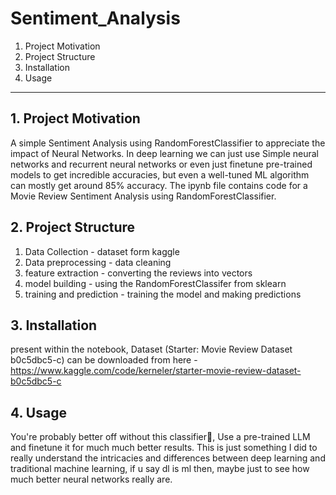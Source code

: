 # Sentiment_Analysis

1. Project Motivation
2. Project Structure
3. Installation
4. Usage

----------------------------------------------------------------------------------------------------

## 1. Project Motivation
A simple Sentiment Analysis using RandomForestClassifier to appreciate the impact of Neural Networks.
In deep learning we can just use Simple neural networks and recurrent neural networks or even just finetune pre-trained models to get incredible accuracies, but even a well-tuned ML algorithm can mostly get around 85% accuracy. 
The ipynb file contains code for a Movie Review Sentiment Analysis using RandomForestClassifier.

## 2. Project Structure
1. Data Collection - dataset form kaggle
2. Data preprocessing - data cleaning
3. feature extraction - converting the reviews into vectors
4. model building - using the RandomForestClassifer from sklearn
5. training and prediction - training the model and making predictions

## 3. Installation
 present within the notebook, 
 Dataset (Starter: Movie Review Dataset b0c5dbc5-c) can be downloaded from here - https://www.kaggle.com/code/kerneler/starter-movie-review-dataset-b0c5dbc5-c 
 

## 4. Usage
You're probably better off without this classifier🙂, Use a pre-trained LLM and finetune it for much much better results. This is just something I did to really understand the intricacies and differences between deep learning and traditional machine learning, if u say dl is ml then, maybe just to see how much better neural networks really are.
